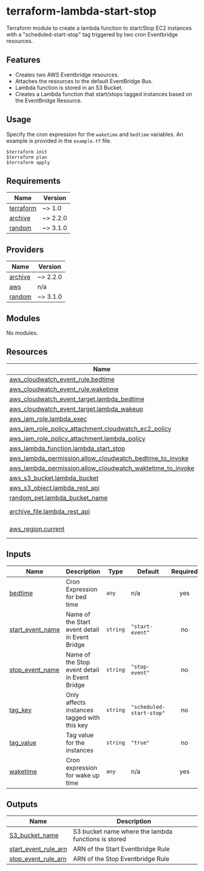 # terraform-lambda-start-stop
Terraform module to create a lambda function to start/Stop EC2 instances with a "scheduled-start-stop" tag triggered by two cron Eventbridge resources. 
## Features
- Creates two AWS Eventbridge resources.
- Attaches the resources to the default EventBridge Bus.
- Lambda function is stored in an S3 Bucket.
- Creates a Lambda function that start/stops tagged instances based on the EventBridge Resource.

## Usage
Specify the cron expression for the `waketime` and `bedtime` variables.
An example is provided in the `example.tf` file.

```shell
$terraform init
$terraform plan
$terraform apply
```
<!-- BEGIN_TF_DOCS -->
## Requirements

| Name | Version |
|------|---------|
| <a name="requirement_terraform"></a> [terraform](#requirement\_terraform) | ~> 1.0 |
| <a name="requirement_archive"></a> [archive](#requirement\_archive) | ~> 2.2.0 |
| <a name="requirement_random"></a> [random](#requirement\_random) | ~> 3.1.0 |

## Providers

| Name | Version |
|------|---------|
| <a name="provider_archive"></a> [archive](#provider\_archive) | ~> 2.2.0 |
| <a name="provider_aws"></a> [aws](#provider\_aws) | n/a |
| <a name="provider_random"></a> [random](#provider\_random) | ~> 3.1.0 |

## Modules

No modules.

## Resources

| Name | Type |
|------|------|
| [aws_cloudwatch_event_rule.bedtime](https://registry.terraform.io/providers/hashicorp/aws/latest/docs/resources/cloudwatch_event_rule) | resource |
| [aws_cloudwatch_event_rule.waketime](https://registry.terraform.io/providers/hashicorp/aws/latest/docs/resources/cloudwatch_event_rule) | resource |
| [aws_cloudwatch_event_target.lambda_bedtime](https://registry.terraform.io/providers/hashicorp/aws/latest/docs/resources/cloudwatch_event_target) | resource |
| [aws_cloudwatch_event_target.lambda_wakeup](https://registry.terraform.io/providers/hashicorp/aws/latest/docs/resources/cloudwatch_event_target) | resource |
| [aws_iam_role.lambda_exec](https://registry.terraform.io/providers/hashicorp/aws/latest/docs/resources/iam_role) | resource |
| [aws_iam_role_policy_attachment.cloudwatch_ec2_policy](https://registry.terraform.io/providers/hashicorp/aws/latest/docs/resources/iam_role_policy_attachment) | resource |
| [aws_iam_role_policy_attachment.lambda_policy](https://registry.terraform.io/providers/hashicorp/aws/latest/docs/resources/iam_role_policy_attachment) | resource |
| [aws_lambda_function.lambda_start_stop](https://registry.terraform.io/providers/hashicorp/aws/latest/docs/resources/lambda_function) | resource |
| [aws_lambda_permission.allow_cloudwatch_bedtime_to_invoke](https://registry.terraform.io/providers/hashicorp/aws/latest/docs/resources/lambda_permission) | resource |
| [aws_lambda_permission.allow_cloudwatch_waktetime_to_invoke](https://registry.terraform.io/providers/hashicorp/aws/latest/docs/resources/lambda_permission) | resource |
| [aws_s3_bucket.lambda_bucket](https://registry.terraform.io/providers/hashicorp/aws/latest/docs/resources/s3_bucket) | resource |
| [aws_s3_object.lambda_rest_api](https://registry.terraform.io/providers/hashicorp/aws/latest/docs/resources/s3_object) | resource |
| [random_pet.lambda_bucket_name](https://registry.terraform.io/providers/hashicorp/random/latest/docs/resources/pet) | resource |
| [archive_file.lambda_rest_api](https://registry.terraform.io/providers/hashicorp/archive/latest/docs/data-sources/file) | data source |
| [aws_region.current](https://registry.terraform.io/providers/hashicorp/aws/latest/docs/data-sources/region) | data source |

## Inputs

| Name | Description | Type | Default | Required |
|------|-------------|------|---------|:--------:|
| <a name="input_bedtime"></a> [bedtime](#input\_bedtime) | Cron Expression for bed time | `any` | n/a | yes |
| <a name="input_start_event_name"></a> [start\_event\_name](#input\_start\_event\_name) | Name of the Start event detail in Event Bridge | `string` | `"start-event"` | no |
| <a name="input_stop_event_name"></a> [stop\_event\_name](#input\_stop\_event\_name) | Name of the Stop event detail in Event Bridge | `string` | `"stop-event"` | no |
| <a name="input_tag_key"></a> [tag\_key](#input\_tag\_key) | Only affects instances tagged with this key | `string` | `"scheduled-start-stop"` | no |
| <a name="input_tag_value"></a> [tag\_value](#input\_tag\_value) | Tag value for the instances | `string` | `"true"` | no |
| <a name="input_waketime"></a> [waketime](#input\_waketime) | Cron expression for wake up time | `any` | n/a | yes |

## Outputs

| Name | Description |
|------|-------------|
| <a name="output_S3_bucket_name"></a> [S3\_bucket\_name](#output\_S3\_bucket\_name) | S3 bucket name where the lambda functions is stored |
| <a name="output_start_event_rule_arn"></a> [start\_event\_rule\_arn](#output\_start\_event\_rule\_arn) | ARN of the Start Eventbridge Rule |
| <a name="output_stop_event_rule_arn"></a> [stop\_event\_rule\_arn](#output\_stop\_event\_rule\_arn) | ARN of the Stop Eventbridge Rule |
<!-- END_TF_DOCS -->